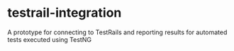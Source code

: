 testrail-integration
====================

A prototype for connecting to TestRails and reporting results for automated tests executed using TestNG